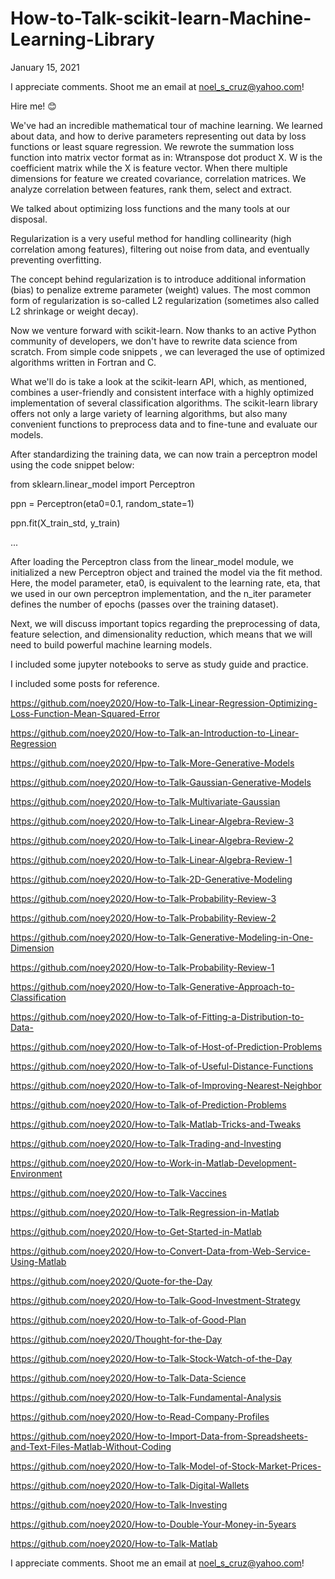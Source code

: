 # How-to-Talk-scikit-learn-Machine-Learning-Library

January 15, 2021

I appreciate comments. Shoot me an email at noel_s_cruz@yahoo.com!

Hire me! 😊

We've had an incredible mathematical tour of machine learning. We learned about data, and how to derive parameters representing out data by loss functions or least square regression. We rewrote the summation loss function into matrix vector format as in: Wtranspose dot product X. W is the coefficient matrix while the X is feature vector. When there multiple dimensions for feature we created covariance, correlation matrices. We analyze correlation between features, rank them, select and extract.

We talked about optimizing loss functions and the many tools at our disposal.

Regularization is a very useful method for handling collinearity (high correlation among features), filtering out noise from data, and
eventually preventing overfitting.

The concept behind regularization is to introduce additional information (bias) to penalize extreme parameter (weight) values. The most
common form of regularization is so-called L2 regularization (sometimes also called L2 shrinkage or weight decay).

Now we venture forward with scikit-learn. Now thanks to an active Python community of developers, we don't have to rewrite data science from 
scratch. From simple code snippets , we can leveraged the use of optimized algorithms written in Fortran and C.

What we'll do is take a look at the scikit-learn API, which, as mentioned, combines a user-friendly and consistent interface with a highly 
optimized implementation of several classification algorithms. The scikit-learn library offers not only a large variety of learning algorithms,
but also many convenient functions to preprocess data and to fine-tune and evaluate our models.

After standardizing the training data, we can now train a perceptron model using the code snippet below:

from sklearn.linear_model import Perceptron

ppn = Perceptron(eta0=0.1, random_state=1)

ppn.fit(X_train_std, y_train)

...

After loading the Perceptron class from the linear_model module, we initialized a new Perceptron object and trained the model via the fit method.
Here, the model parameter, eta0, is equivalent to the learning rate, eta, that we used in our own perceptron implementation, and the n_iter parameter
defines the number of epochs (passes over the training dataset). 

Next, we will discuss important topics regarding the preprocessing of data, feature selection, and dimensionality reduction, which means that we will
need to build powerful machine learning models.

I included some jupyter notebooks to serve as study guide and practice.

I included some posts for reference.

https://github.com/noey2020/How-to-Talk-Linear-Regression-Optimizing-Loss-Function-Mean-Squared-Error

https://github.com/noey2020/How-to-Talk-an-Introduction-to-Linear-Regression

https://github.com/noey2020/Hpw-to-Talk-More-Generative-Models

https://github.com/noey2020/How-to-Talk-Gaussian-Generative-Models

https://github.com/noey2020/How-to-Talk-Multivariate-Gaussian

https://github.com/noey2020/How-to-Talk-Linear-Algebra-Review-3

https://github.com/noey2020/How-to-Talk-Linear-Algebra-Review-2

https://github.com/noey2020/How-to-Talk-Linear-Algebra-Review-1

https://github.com/noey2020/How-to-Talk-2D-Generative-Modeling

https://github.com/noey2020/How-to-Talk-Probability-Review-3

https://github.com/noey2020/How-to-Talk-Probability-Review-2

https://github.com/noey2020/How-to-Talk-Generative-Modeling-in-One-Dimension

https://github.com/noey2020/How-to-Talk-Probability-Review-1

https://github.com/noey2020/How-to-Talk-Generative-Approach-to-Classification

https://github.com/noey2020/How-to-Talk-of-Fitting-a-Distribution-to-Data-

https://github.com/noey2020/How-to-Talk-of-Host-of-Prediction-Problems

https://github.com/noey2020/How-to-Talk-of-Useful-Distance-Functions

https://github.com/noey2020/How-to-Talk-of-Improving-Nearest-Neighbor

https://github.com/noey2020/How-to-Talk-of-Prediction-Problems

https://github.com/noey2020/How-to-Talk-Matlab-Tricks-and-Tweaks

https://github.com/noey2020/How-to-Talk-Trading-and-Investing

https://github.com/noey2020/How-to-Work-in-Matlab-Development-Environment

https://github.com/noey2020/How-to-Talk-Vaccines

https://github.com/noey2020/How-to-Talk-Regression-in-Matlab

https://github.com/noey2020/How-to-Get-Started-in-Matlab

https://github.com/noey2020/How-to-Convert-Data-from-Web-Service-Using-Matlab

https://github.com/noey2020/Quote-for-the-Day

https://github.com/noey2020/How-to-Talk-Good-Investment-Strategy

https://github.com/noey2020/How-to-Talk-of-Good-Plan

https://github.com/noey2020/Thought-for-the-Day

https://github.com/noey2020/How-to-Talk-Stock-Watch-of-the-Day

https://github.com/noey2020/How-to-Talk-Data-Science

https://github.com/noey2020/How-to-Talk-Fundamental-Analysis

https://github.com/noey2020/How-to-Read-Company-Profiles

https://github.com/noey2020/How-to-Import-Data-from-Spreadsheets-and-Text-Files-Matlab-Without-Coding

https://github.com/noey2020/How-to-Talk-Model-of-Stock-Market-Prices-

https://github.com/noey2020/How-to-Talk-Digital-Wallets

https://github.com/noey2020/How-to-Talk-Investing

https://github.com/noey2020/How-to-Double-Your-Money-in-5years

https://github.com/noey2020/How-to-Talk-Matlab

I appreciate comments. Shoot me an email at noel_s_cruz@yahoo.com!
